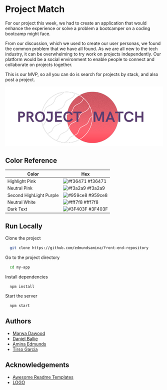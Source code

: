 
# Project Match

For our project this week, we had to create an application that would enhance the experience 
or solve a problem a bootcamper on a coding bootcamp might face.  

From our discussion, which we used to create our user personas, 
we found the common problem that we have all found. As we are all new to the tech industry,
it can be overwhelming to try work on projects independently. Our platform would be a social environment 
to enable people to connect and collaborate on projects together.

This is our MVP, so all you can do is search for projects by stack, and also post a project.


![Logo](src/fonts_images/wallpaper.png)

## Color Reference

| Color             | Hex                                                                |
| ----------------- | ------------------------------------------------------------------ |
| Highlight Pink | ![#f36471](https://via.placeholder.com/10/f36471f?text=+) #f36471 |
| Neutral Pink | ![#f3a2a9](https://via.placeholder.com/10/f3a2a9?text=+) #f3a2a9|
| Second HighLight Purple | ![#959ce8](https://via.placeholder.com/10/959ce8?text=+) #959ce8 |
| Neutral White  | ![#fff7f8](https://via.placeholder.com/10/fff7f8?text=+) #fff7f8 |
| Dark Text  | ![#3F403F](https://via.placeholder.com/10/3F403F?text=+) #3F403F|


## Run Locally

Clone the project

```bash
  git clone https://github.com/edmundsamina/front-end-repository
```

Go to the project directory

```bash
  cd my-app
```

Install dependencies

```react
  npm install
```

Start the server

```bash
  npm start
```


## Authors

- [Marwa Dawood](https://github.com/MarwaDawood)
- [Daniel Ballie](https://www.github.com/cmndgrab)
- [Amina Edmunds](https://www.github.com/edmundsamina)
- [Tirso Garcia](https://github.com/Tirsog)


## Acknowledgements

 - [Awesome Readme Templates](https://awesomeopensource.com/project/elangosundar/awesome-README-templates)
 - [LOGO](https://www.canva.com/)
